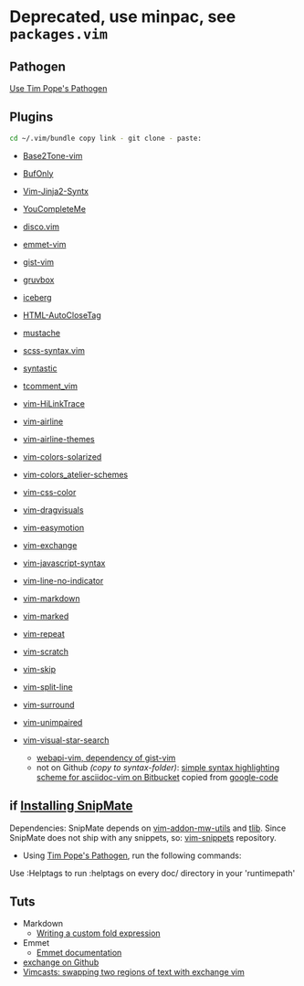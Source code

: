 # Deprecated, use minpac, see `packages.vim`

## Pathogen
[Use Tim Pope's Pathogen](https://github.com/tpope/vim-pathogen)

## Plugins

```bash
cd ~/.vim/bundle copy link - git clone - paste:
```

- [Base2Tone-vim](https://github.com/atelierbram/Base2Tone-vim.git)
- [BufOnly](https://github.com/vim-scripts/BufOnly.vim.git)
- [Vim-Jinja2-Syntx](https://github.com/Glench/Vim-Jinja2-Syntax.git)
- [YouCompleteMe](https://github.com/Valloric/YouCompleteMe.git )
- [disco.vim](https://github.com/jsit/disco.vim.git)
- [emmet-vim](https://github.com/mattn/emmet-vim.git)
- [gist-vim](https://github.com/mattn/gist-vim.git)
- [gruvbox](https://github.com/morhetz/gruvbox.git)
- [iceberg](https://github.com/cocopon/iceberg.vim.git)
- [HTML-AutoCloseTag](https://github.com/vim-scripts/HTML-AutoCloseTag.git)
- [mustache](https://github.com/mustache/vim-mustache-handlebars.git)
- [scss-syntax.vim](https://github.com/cakebaker/scss-syntax.vim.git)
- [syntastic](https://github.com/scrooloose/syntastic.git)
- [tcomment_vim](https://github.com/tomtom/tcomment_vim.git)
- [vim-HiLinkTrace](https://github.com/gerw/vim-HiLinkTrace.git)
- [vim-airline](https://github.com/vim-airline/vim-airline)
- [vim-airline-themes](https://github.com/vim-airline/vim-airline-themes)
- [vim-colors-solarized](https://github.com/altercation/vim-colors-solarized.git)
- [vim-colors_atelier-schemes](https://github.com/atelierbram/vim-colors_atelier-schemes.git)
- [vim-css-color](https://github.com/skammer/vim-css-color.git)
- [vim-dragvisuals](https://github.com/atweiden/vim-dragvisuals.git)
- [vim-easymotion](https://github.com/haya14busa/vim-easymotion.git)
- [vim-exchange](https://github.com/tommcdo/vim-exchange.git)
- [vim-javascript-syntax](https://github.com/jelera/vim-javascript-syntax.git)
- [vim-line-no-indicator](https://github.com/drzel/vim-line-no-indicator.git)
- [vim-markdown](https://github.com/hallison/vim-markdown.git)
- [vim-marked](https://github.com/itspriddle/vim-marked.git)
- [vim-repeat](https://github.com/tpope/vim-repeat.git)
- [vim-scratch](https://github.com/duff/vim-scratch.git)
- [vim-skip](https://github.com/atelierbram/vim-skip.git)
- [vim-split-line](https://github.com/drzel/vim-split-line.git)
- [vim-surround](https://github.com/tpope/vim-surround.git)
- [vim-unimpaired](https://github.com/tpope/vim-unimpaired.git)
- [vim-visual-star-search](https://github.com/nelstrom/vim-visual-star-search.git)

  - [webapi-vim, dependency of gist-vim](https://github.com/mattn/webapi-vim.git)
  - not on Github _(copy to syntax-folder)_: [simple syntax highlighting scheme for asciidoc-vim on Bitbucket](https://bitbucket.org/atelierbram/asciidoc-vim) copied from [google-code](https://asciidoc.googlecode.com/hg/vim/syntax/)

## if [Installing SnipMate](https://github.com/garbas/vim-snipmate/blob/master/README.md)
Dependencies: SnipMate depends on [vim-addon-mw-utils](https://github.com/MarcWeber/vim-addon-mw-utils) and [tlib](https://github.com/tomtom/tlib_vim.git). Since SnipMate does not ship with any snippets, so: [vim-snippets](https://github.com/honza/vim-snippets) repository.

- Using [Tim Pope's Pathogen](https://github.com/tpope/vim-pathogen), run the following commands:

Use :Helptags to run :helptags on every doc/ directory in your 'runtimepath'

## Tuts
- Markdown
    - [Writing a custom fold expression](http://vimcasts.org/episodes/writing-a-custom-fold-expression)
- Emmet
    - [Emmet documentation](http://docs.emmet.io/abbreviations/syntax/)
- [exchange on Github](https://github.com/tommcdo/vim-exchange)
- [Vimcasts: swapping two regions of text with exchange vim](http://vimcasts.org/episodes/swapping-two-regions-of-text-with-exchange-vim/)
